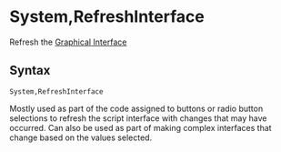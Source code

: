 # System,RefreshInterface #

Refresh the [Graphical Interface](wbinterface_gui.md)

## Syntax ##
```
System,RefreshInterface
```
Mostly used as part of the code assigned to buttons or radio button selections to refresh the script interface with changes that may have occurred.  Can also be used as part of making complex interfaces that change based on the values selected.